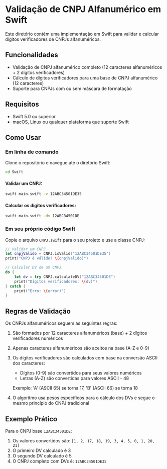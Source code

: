 # Validação de CNPJ Alfanumérico em Swift

Este diretório contém uma implementação em Swift para validar e calcular dígitos verificadores de CNPJs alfanuméricos.

## Funcionalidades

- Validação de CNPJ alfanumérico completo (12 caracteres alfanuméricos + 2 dígitos verificadores)
- Cálculo de dígitos verificadores para uma base de CNPJ alfanumérico (12 caracteres)
- Suporte para CNPJs com ou sem máscara de formatação

## Requisitos

- Swift 5.0 ou superior
- macOS, Linux ou qualquer plataforma que suporte Swift

## Como Usar

### Em linha de comando

Clone o repositório e navegue até o diretório Swift:

```bash
cd Swift
```

#### Validar um CNPJ:

```bash
swift main.swift -v 12ABC34501DE35
```

#### Calcular os dígitos verificadores:

```bash
swift main.swift -dv 12ABC34501DE
```

### Em seu próprio código Swift

Copie o arquivo `CNPJ.swift` para o seu projeto e use a classe CNPJ:

```swift
// Validar um CNPJ
let cnpjValido = CNPJ.isValid("12ABC34501DE35")
print("CNPJ é válido? \(cnpjValido)")

// Calcular DV de um CNPJ
do {
    let dv = try CNPJ.calculateDV("12ABC34501DE")
    print("Dígitos verificadores: \(dv)")
} catch {
    print("Erro: \(error)")
}
```

## Regras de Validação

Os CNPJs alfanuméricos seguem as seguintes regras:

1. São formados por 12 caracteres alfanuméricos (base) + 2 dígitos verificadores numéricos
2. Apenas caracteres alfanuméricos são aceitos na base (A-Z e 0-9)
3. Os dígitos verificadores são calculados com base na conversão ASCII dos caracteres:
   - Dígitos (0-9) são convertidos para seus valores numéricos
   - Letras (A-Z) são convertidas para valores ASCII - 48
   
   Exemplo: 'A' (ASCII 65) se torna 17, 'B' (ASCII 66) se torna 18

4. O algoritmo usa pesos específicos para o cálculo dos DVs e segue o mesmo princípio do CNPJ tradicional

## Exemplo Prático

Para o CNPJ base `12ABC34501DE`:

1. Os valores convertidos são: `[1, 2, 17, 18, 19, 3, 4, 5, 0, 1, 20, 21]`
2. O primeiro DV calculado é 3
3. O segundo DV calculado é 5
4. O CNPJ completo com DVs é: `12ABC34501DE35`
